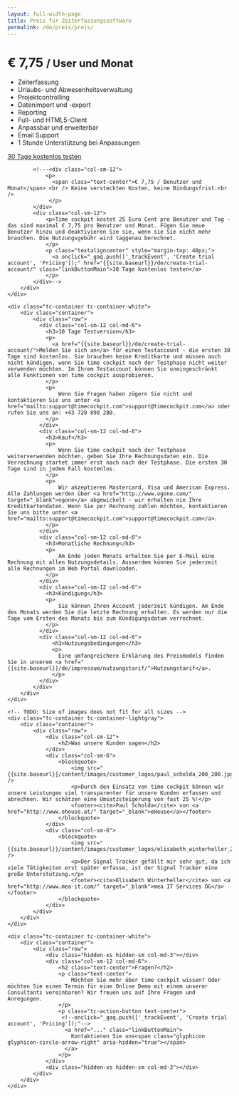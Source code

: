 ```yaml
---
layout: full-width-page
title: Preis für Zeiterfassungssoftware
permalink: /de/preis/preis/
---
```


<div class="tc-pricing">
	<div class="tc-container tc-container-lightgray">
		<div class="tc-container-image"></div>
		<div class="container">
			<div class="col-xs-hidden col-sm-2 col-md-3">
			</div>
			<div class="col-xs-12 col-sm-8 col-md-6">
				<div class="tc-pricing-details">
					<h1 class="text-center">€ 7,75 <small>/ User und Monat</small></h1>
					<ul>
						<li>Zeiterfassung</li>
						<li>Urlaubs- und Abwesenheitsverwaltung</li>
						<li>Projektcontrolling</li>
						<li>Datenimport und -export</li>
						<li>Reporting</li>
						<li>Full- und HTML5-Client</li>
						<li>Anpassbar und erweiterbar</li>
						<li>Email Support</li>
						<li>1 Stunde Unterstützung bei Anpassungen</li>
					</ul>
					<p class="tc-action-button text-center">
					  <a onclick="_gaq.push(['_trackEvent', 'Create trial account', 'Pricing']);" href="{{site.baseurl}}/de/create-trial-account/" class="linkButtonMain">
						30 Tage kostenlos testen<span class="glyphicon glyphicon-circle-arrow-right" aria-hidden="true"></span>
					  </a>
					</p>
				</div>
			</div>
			<div class="hidden-xs col-sm-2 col-md-3">
			</div>

			<!---<div class="col-sm-12">
				<p>
				  <span class="text-center">€ 7,75 / Benutzer und Monat</span> <br /> Keine versteckten Kosten, keine Bindungsfrist.<br />
				 </p>
			</div>
			<div class="col-sm-12">
				<p>Time cockpit kostet 25 Euro Cent pro Benutzer und Tag - das sind maximal € 7,75 pro Benutzer und Monat. Fügen Sie neue Benutzer hinzu und deaktivieren Sie sie, wenn sie Sie nicht mehr brauchen. Die Nutzungsgebühr wird taggenau berechnet.
				</p>
				<p class="textaligncenter" style="margin-top: 40px;">
				  <a onclick="_gaq.push(['_trackEvent', 'Create trial account', 'Pricing']);" href="{{site.baseurl}}/de/create-trial-account/" class="linkButtonMain">30 Tage kostenlos testen</a>
				</p>
			</div>-->
		</div>
	</div>

	<div class="tc-container tc-container-white">
		<div class="container">
			<div class="row">
			  <div class="col-sm-12 col-md-6">
				<h3>30 Tage Testversion</h3>
				<p>
				  <a href="{{site.baseurl}}/de/create-trial-account/">Melden Sie sich an</a> für einen Testaccount - die ersten 30 Tage sind kostenlos. Sie brauchen keine Kreditkarte und müssen auch nicht kündigen, wenn Sie time cockpit nach der Testphase nicht weiter verwenden möchten. Im Ihrem Testaccount können Sie uneingeschränkt alle Funktionen von time cockpit ausprobieren.
				</p>
				<p>
					Wenn Sie Fragen haben zögern Sie nicht und kontaktieren Sie uns unter <a href="mailto:support@timecockpit.com">support@timecockpit.com</a> oder rufen Sie uns an: +43 720 890 280.
				</p>
			  </div>
			  <div class="col-sm-12 col-md-6">
				<h3>Kauf</h3>
				<p>
					Wenn Sie time cockpit nach der Testphase weiterverwenden möchten, geben Sie Ihre Rechnungsdaten ein. Die Verrechnung startet immer erst nach nach der Testphase. Die ersten 30 Tage sind in jedem Fall kostenlos.
				</p>
				<p>
					Wir akzeptieren Mastercard, Visa und American Express. Alle Zahlungen werden über <a href="http://www.ogone.com/" target="_blank">ogone</a> abgewickelt - wir erhalten nie Ihre Kreditkartendaten. Wenn Sie per Rechnung zahlen möchten, kontaktieren Sie uns bitte unter <a href="mailto:support@timecockpit.com">support@timecockpit.com</a>.
				</p>
			  </div>
			  <div class="col-sm-12 col-md-6">
				<h3>Monatliche Rechnung</h3>
				<p>
					Am Ende jeden Monats erhalten Sie per E-Mail eine Rechnung mit allen Nutzungsdetails. Ausserdem können Sie jederzeit alle Rechnungen im Web Portal downloaden.
				</p>
			  </div>
			  <div class="col-sm-12 col-md-6">
				<h3>Kündigung</h3>
				<p>
					Sie können Ihren Account jederzeit kündigen. Am Ende des Monats werden Sie die letzte Rechnung erhalten. Es werden nur die Tage vom Ersten des Monats bis zum Kündigungsdatum verrechnet.
				</p>
			  </div>
			  <div class="col-sm-12 col-md-6">
				  <h3>Nutzungsbedingungen</h3>
				  <p>
					Eine umfangreichere Erklärung des Preismodels finden Sie in unserem <a href="{{site.baseurl}}/de/impressum/nutzungstarif/">Nutzungstarif</a>.
				  </p>
			  </div>
			</div>
		</div>
	</div>

	<!-- TODO: Size of images does not fit for all sizes -->
	<div class="tc-container tc-container-lightgray">
		<div class="container">
			<div class="row">
				<div class="col-sm-12">
					<h2>Was unsere Kunden sagen</h2>
				</div>
				<div class="col-sm-6">
					<blockquote>
						<img src="{{site.baseurl}}/content/images/customer_logos/paul_scholda_200_200.jpg" />
						<p>Durch den Einsatz von time cockpit können wir unsere Leistungen viel transparenter für unsere Kunden erfassen und abrechnen. Wir schätzen eine Umsatzsteigerung von fast 25 %!</p>
						<footer><cite>Paul Scholda</cite> von <a href="http://www.ehouse.at/" target="_blank">eHouse</a></footer>
					</blockquote>
				</div>
				<div class="col-sm-6">
					<blockquote>
						<img src="{{site.baseurl}}/content/images/customer_logos/elisabeth_winterheller_200_200.jpg" />
						<p>Der Signal Tracker gefällt mir sehr gut, da ich viele Tätigkeiten erst später erfasse, ist der Signal Tracker eine große Unterstützung.</p>
						<footer><cite>Elisabeth Winterheller</cite> von <a href="http://www.mea-it.com/" target="_blank">mea IT Services OG</a></footer>
					</blockquote>
				</div>
			</div>
		</div>
	</div>

	<div class="tc-container tc-container-white">
		<div class="container">
			<div class="row">
				<div class="hidden-xs hidden-sm col-md-3"></div>
				<div class="col-sm-12 col-md-6">
					<h2 class="text-center">Fragen?</h2>
					<p class="text-center">
						Möchten Sie mehr über time cockpit wissen? Oder möchten Sie einen Termin für eine Online Demo mit einem unserer Consultants vereinbaren? Wir freuen uns auf Ihre Fragen und Anregungen.
					</p>
					<p class="tc-action-button text-center">
					 <!--onclick="_gaq.push(['_trackEvent', 'Create trial account', 'Pricing']);"-->
					  <a href="..." class="linkButtonMain">
						Kontaktieren Sie uns<span class="glyphicon glyphicon-circle-arrow-right" aria-hidden="true"></span>
					  </a>
					</p>
				</div>
				<div class="hidden-xs hidden-sm col-md-3"></div>
			</div>
		</div>
	</div>
</div>